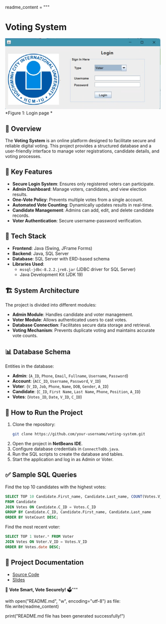 readme_content = """
# Voting System
![Demo Image](./demo/Picture1.png)
*Figure 1: Login page *
## 📌 Overview
The **Voting System** is an online platform designed to facilitate secure and reliable digital voting. This project provides a structured database and a user-friendly interface to manage voter registrations, candidate details, and voting processes. 

## 🎯 Key Features
- **Secure Login System**: Ensures only registered voters can participate.
- **Admin Dashboard**: Manage voters, candidates, and view election results.
- **One-Vote Policy**: Prevents multiple votes from a single account.
- **Automated Vote Counting**: Dynamically updates results in real-time.
- **Candidate Management**: Admins can add, edit, and delete candidate records.
- **Voter Authentication**: Secure username-password verification.

## 🔧 Tech Stack
- **Frontend**: Java (Swing, JFrame Forms)
- **Backend**: Java, SQL Server
- **Database**: SQL Server with ERD-based schema
- **Libraries Used**:
  - `mssql-jdbc-8.2.2.jre8.jar` (JDBC driver for SQL Server)
  - Java Development Kit (JDK 19)

## 🏗 System Architecture
The project is divided into different modules:
- **Admin Module**: Handles candidate and voter management.
- **Voter Module**: Allows authenticated users to cast votes.
- **Database Connection**: Facilitates secure data storage and retrieval.
- **Voting Mechanism**: Prevents duplicate voting and maintains accurate vote counts.

## 📊 Database Schema
Entities in the database:
- **Admin**: (`A_ID`, `Phone`, `Email`, `Fullname`, `Username`, `Password`)
- **Account**: (`ACC_ID`, `Username`, `Password`, `V_ID`)
- **Voter**: (`V_ID`, `Job`, `Phone`, `Name`, `DOB`, `Gender`, `A_ID`)
- **Candidate**: (`C_ID`, `First Name`, `Last Name`, `Phone`, `Position`, `A_ID`)
- **Votes**: (`Votes_ID`, `Date`, `V_ID`, `C_ID`)

## 🚀 How to Run the Project
1. Clone the repository:
   ```sh
   git clone https://github.com/your-username/voting-system.git
   ```
2. Open the project in **NetBeans IDE**.
3. Configure database credentials in `ConnectToDb.java`.
4. Run the SQL scripts to create the database and tables.
5. Start the application and log in as Admin or Voter.

## ✅ Sample SQL Queries
Find the top 10 candidates with the highest votes:
```sql
SELECT TOP 10 Candidate.First_name, Candidate.Last_name, COUNT(Votes.V_ID) AS VoteCount
FROM Candidate
JOIN Votes ON Candidate.C_ID = Votes.C_ID
GROUP BY Candidate.C_ID, Candidate.First_name, Candidate.Last_name
ORDER BY VoteCount DESC;
```

Find the most recent voter:
```sql
SELECT TOP 1 Voter.* FROM Voter
JOIN Votes ON Voter.V_ID = Votes.V_ID
ORDER BY Votes.date DESC;
```

## 📄 Project Documentation
- [Source Code](https://drive.google.com/drive/folders/1LDLDizHy9qtnUsxD4TRLR8vxgaIWUgwj?usp=sharing)
- [Slides](https://www.canva.com/design/DAFh3AlX0Ys/94_U_U1F-XZRpzNA56JZKg/edit?utm_content=DAFh3AlX0Ys&utm_campaign=designshare&utm_medium=link2&utm_source=sharebutton)

📢 **Vote Smart, Vote Securely!** 🗳️"""

with open("README.md", "w", encoding="utf-8") as file:
    file.write(readme_content)

print("README.md file has been generated successfully!")
